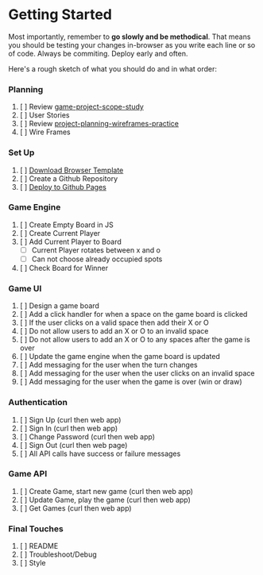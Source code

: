# Getting Started

Most importantly, remember to **go slowly and be methodical**. That means you
should be testing your changes in-browser as you write each line or so of code.
Always be commiting. Deploy early and often.

Here's a rough sketch of what you should do and in what order:

### Planning
1.  [ ] Review [game-project-scope-study](https://git.generalassemb.ly/ga-wdi-boston/game-project-scope-study)
1.  [ ] User Stories
1.  [ ] Review [project-planning-wireframes-practice](https://git.generalassemb.ly/ga-wdi-boston/project-planning-wireframes-practice)
1.  [ ] Wire Frames

### Set Up
1.  [ ] [Download Browser Template](https://git.generalassemb.ly/ga-wdi-boston/browser-template)
1.  [ ] Create a Github Repository
1.  [ ] [Deploy to Github Pages](https://git.generalassemb.ly/ga-wdi-boston/gh-pages-deployment-guide)

### Game Engine
1.  [ ] Create Empty Board in JS
1.  [ ] Create Current Player
1.  [ ] Add Current Player to Board
    - [ ] Current Player rotates between x and o
    - [ ] Can not choose already occupied spots
1.  [ ] Check Board for Winner

### Game UI
1.  [ ] Design a game board
1.  [ ] Add a click handler for when a space on the game board is clicked
1.  [ ] If the user clicks on a valid space then add their X or O
1.  [ ] Do not allow users to add an X or O to an invalid space
1.  [ ] Do not allow users to add an X or O to any spaces after the game is over
1.  [ ] Update the game engine when the game board is updated
1.  [ ] Add messaging for the user when the turn changes
1.  [ ] Add messaging for the user when the user clicks on an invalid space
1.  [ ] Add messaging for the user when the game is over (win or draw)

### Authentication
1.  [ ] Sign Up (curl then web app)
1.  [ ] Sign In (curl then web app)
1.  [ ] Change Password (curl then web app)
1.  [ ] Sign Out (curl then web page)
1.  [ ] All API calls have success or failure messages

### Game API
1.  [ ] Create Game, start new game (curl then web app)
1.  [ ] Update Game, play the game (curl then web app)
1.  [ ] Get Games (curl then web app)

### Final Touches
1.  [ ] README
2.  [ ] Troubleshoot/Debug
3.  [ ] Style
